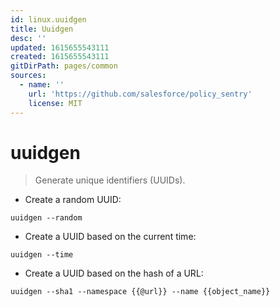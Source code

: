 ```yaml
---
id: linux.uuidgen
title: Uuidgen
desc: ''
updated: 1615655543111
created: 1615655543111
gitDirPath: pages/common
sources:
  - name: ''
    url: 'https://github.com/salesforce/policy_sentry'
    license: MIT
---
```

# uuidgen

> Generate unique identifiers (UUIDs).

- Create a random UUID:

`uuidgen --random`

- Create a UUID based on the current time:

`uuidgen --time`

- Create a UUID based on the hash of a URL:

`uuidgen --sha1 --namespace {{@url}} --name {{object_name}}`

